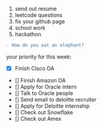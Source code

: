 1. send out resume
2. leetcode questions
3. fix your github page
4. school work
5. hackathon

``` diff
- How do you eat an elephant?
```

your priority for this week:
- [x] Finish Cisco OA
- [] Finish Amazon OA
- [] Apply for Oracle intern
- [] Talk to Oracle people
- [] Send email to deloitte recruiter
- [] Apply for Deloitte internship 
- [] Check out Snowflake
- [] Check out Amex

